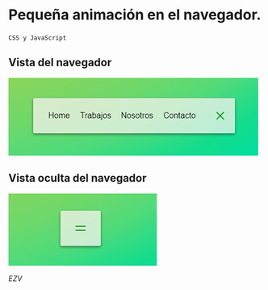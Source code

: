 # Pequeña animación en el navegador.
`CSS y JavaScript`

## Vista del navegador
![image](vista.jpg)

## Vista oculta del navegador
![image](vista1.jpg)

*EZV*


